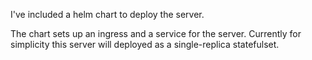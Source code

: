 I've included a helm chart to deploy the server.

The chart sets up an ingress and a service for the server. Currently for simplicity this server will deployed as a single-replica statefulset.